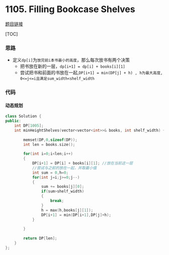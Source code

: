 # 1105. Filling Bookcase Shelves
[题目链接](https://leetcode.com/problems/filling-bookcase-shelves/)

[TOC]

### 思路
* 定义`dp[i]`为`放完前i本书最小的高度`，那么每次放书有两个决策
    * 把书放在新的一层，`dp[i+1] = dp[i] + books[i][1]`
    * 尝试把书和前面的书放在一起,`DP[i+1] = min(DP[j] + h) , h为最大高度, 0<=j<=i且满足sum_width<shelf_width`

### 代码

#### 动态规划

```cpp
class Solution {
public:
    int DP[1005];
    int minHeightShelves(vector<vector<int>>& books, int shelf_width) {
        
        memset(DP,0,sizeof(DP));
        int len = books.size();
        
        for(int i=0;i<len;i++)
        {
            DP[i+1] = DP[i] + books[i][1]; //放在当前这一层
            //尝试与之前的放在一起，并取最小值
            int sum = 0,h=0;
            for(int j=i;j>=0;j--)
            {
                sum += books[j][0];
                if(sum>shelf_width)
                {
                    break;
                }
                h = max(h,books[j][1]);
                DP[i+1] = min(DP[i+1],DP[j]+h);
            }
            
        }
        
        return DP[len];
    }
};
```

